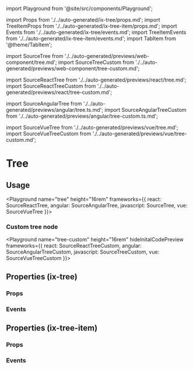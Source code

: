 import Playground from '@site/src/components/Playground';

import Props from './../auto-generated/ix-tree/props.md';
import TreeItemProps from './../auto-generated/ix-tree-item/props.md';
import Events from './../auto-generated/ix-tree/events.md';
import TreeItemEvents from './../auto-generated/ix-tree-item/events.md';
import TabItem from '@theme/TabItem';

import SourceTree from './../auto-generated/previews/web-component/tree.md';
import SourceTreeCustom from './../auto-generated/previews/web-component/tree-custom.md';

import SourceReactTree from './../auto-generated/previews/react/tree.md';
import SourceReactTreeCustom from './../auto-generated/previews/react/tree-custom.md';

import SourceAngularTree from './../auto-generated/previews/angular/tree.ts.md';
import SourceAngularTreeCustom from './../auto-generated/previews/angular/tree-custom.ts.md';

import SourceVueTree from './../auto-generated/previews/vue/tree.md';
import SourceVueTreeCustom from './../auto-generated/previews/vue/tree-custom.md';

# Tree

## Usage

<Playground
name="tree" height="16rem"
frameworks={{
  react: SourceReactTree,
  angular: SourceAngularTree,
  javascript: SourceTree,
  vue: SourceVueTree
}}></Playground>

### Custom tree node

<Playground
name="tree-custom" height="16rem"
hideInitalCodePreview
frameworks={{
  react: SourceReactTreeCustom,
  angular: SourceAngularTreeCustom,
  javascript: SourceTreeCustom,
  vue: SourceVueTreeCustom
}}></Playground>

## Properties (ix-tree)

### Props

<Props />

### Events

<Events />

## Properties (ix-tree-item)

### Props

<TreeItemProps />

### Events

<TreeItemEvents />
